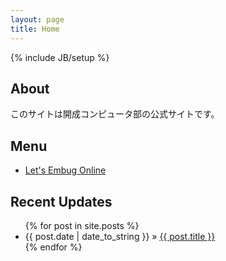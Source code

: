 ```yaml
---
layout: page
title: Home
---
```

{% include JB/setup %}

## About

このサイトは開成コンピュータ部の公式サイトです。

## Menu

* [Let's Embug Online](lets_embug/)

## Recent Updates

<ul class="posts">
  {% for post in site.posts %}
    <li><span>{{ post.date | date_to_string }}</span> &raquo; <a href="{{ BASE_PATH }}{{ post.url }}">{{ post.title }}</a></li>
  {% endfor %}
</ul>


